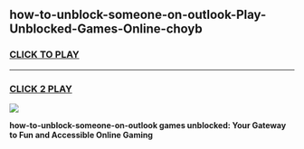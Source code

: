 
## how-to-unblock-someone-on-outlook-Play-Unblocked-Games-Online-choyb
<h3>
<a href="https://premium76.site?title=how-to-unblock-someone-on-outlook&ref=25A">CLICK TO PLAY</a></h3>
<hr>

<h3>
<a href="https://premium76.site?title=how-to-unblock-someone-on-outlook&ref=25A">CLICK 2 PLAY</a>
  
</h3>

<a href="https://premium76.site?title=how-to-unblock-someone-on-outlook&ref=25A"><img src="https://clearcache.store/games.png"></a>


**how-to-unblock-someone-on-outlook games unblocked: Your Gateway to Fun and Accessible Online Gaming**
